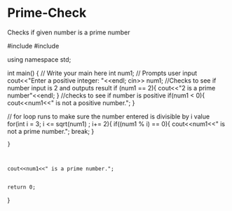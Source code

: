 # Prime-Check
Checks if given number is a prime number



#include <iostream>
#include <cmath>

using namespace std;

int main() {
    // Write your main here
    int num1;
// Prompts user input
    cout<<"Enter a positive integer: "<<endl;
    cin>> num1;
//Checks to see if number input is 2 and outputs result
    if (num1 == 2){
      cout<<"2 is a prime number"<<endl;
    }
//checks to see if number is positive
    if(num1 < 0){
      cout<<num1<<" is not a positive number.";
    }

// for loop runs to make sure the number entered is divisible by i value
    for(int i = 3; i <= sqrt(num1) ; i+= 2){
      if((num1 % i) == 0){
        cout<<num1<<" is not a prime number.";
        break;
      }



    }



    cout<<num1<<" is a prime number.";


    return 0;
}


